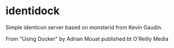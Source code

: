 identidock
==========

Simple identicon server based on monsterid from Kevin Gaudin.

From "Using Docker" by Adrian Mouat published bt O'Reilly Media
